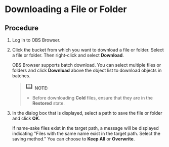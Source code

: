 # Downloading a File or Folder<a name="obs_03_0025"></a>

## Procedure<a name="section1224215314430"></a>

1.  Log in to OBS Browser.
2.  Click the bucket from which you want to download a file or folder. Select a file or folder. Then right-click and select  **Download**.

    OBS Browser supports batch download. You can select multiple files or folders and click  **Download**  above the object list to download objects in batches.

    >![](public_sys-resources/icon-note.gif) **NOTE:**   
    >-   Before downloading  **Cold**  files, ensure that they are in the  **Restored**  state.  

3.  In the dialog box that is displayed, select a path to save the file or folder and click  **OK**.

    If name-sake files exist in the target path, a message will be displayed indicating "Files with the same name exist in the target path. Select the saving method." You can choose to  **Keep All**  or  **Overwrite**.


